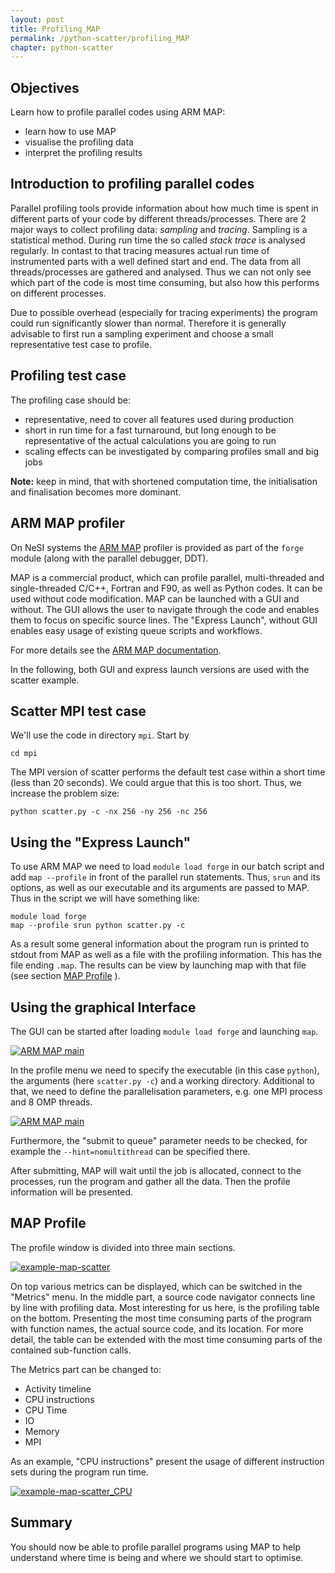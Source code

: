 ```yaml
---
layout: post
title: Profiling_MAP
permalink: /python-scatter/profiling_MAP
chapter: python-scatter
---
```


## Objectives

Learn how to profile parallel codes using ARM MAP:

* learn how to use MAP
* visualise the profiling data
* interpret the profiling results

## Introduction to profiling parallel codes

Parallel profiling tools provide information about how much time is spent in different parts of your code by different threads/processes.
There are 2 major ways to collect profiling data: *sampling* and *tracing*. Sampling is a statistical method. During run time the so called *stack trace* is analysed regularly. In contast to that tracing measures actual run time of instrumented parts with a well defined start and end. The data from all threads/processes are gathered and analysed. Thus we can not only see which part of the code is most time consuming, but also how this performs on different processes.

Due to possible overhead (especially for tracing experiments) the program could run significantly slower than normal. Therefore it is generally advisable to first run a sampling experiment and choose a small representative test case to profile.

## Profiling test case

The profiling case should be:
* representative, need to cover all features used during production
* short in run time for a fast turnaround, but long enough to be representative of the actual calculations you are going to run
* scaling effects can be investigated by comparing profiles small and big jobs

**Note:** keep in mind, that with shortened computation time, the initialisation and finalisation becomes more dominant.


## ARM MAP profiler

On NeSI systems the [ARM MAP](https://www.arm.com/products/development-tools/server-and-hpc/forge/map) profiler is provided as part of the `forge` module (along with the parallel debugger, DDT).

MAP is a commercial product, which can profile parallel, multi-threaded and single-threaded C/C++, Fortran and F90, as well as Python codes. It can be used without code modification.
MAP can be launched with a GUI and without. The GUI allows the user to navigate through the code and enables them to focus on specific source lines. The "Express Launch", without GUI enables easy usage of existing queue scripts and workflows.

For more details see the [ARM MAP documentation](https://developer.arm.com/docs/101136/latest/map).

In the following, both GUI and express launch versions are used with the scatter example.

## Scatter MPI test case

We'll use the code in directory `mpi`. Start by

```
cd mpi
```

The MPI version of scatter performs the default test case within a short time (less than 20 seconds). We could argue that this is too short. Thus, we increase the problem size:
```
python scatter.py -c -nx 256 -ny 256 -nc 256
```
## Using the "Express Launch"

To use ARM MAP we need to load `module load forge` in our batch script and add `map --profile` in front of the parallel run statements. Thus, `srun` and its options, as well as our executable and its arguments are passed to MAP.
Thus in the script we will have something like:

```
module load forge
map --profile srun python scatter.py -c
```

As a result some general information about the program run is printed to stdout from MAP as well as a file with the profiling information. This has the file ending `.map`. The results can be view by launching map with that file (see section [MAP Profile](#map-profile) ).

## Using the graphical Interface

The GUI can be started after loading `module load forge` and launching `map`.

[![ARM MAP main](images/ARM_MAP_main.png)](images/ARM_MAP_main.png)

In the profile menu we need to specify the executable (in this case `python`), the arguments (here `scatter.py -c`) and a working directory. Additional to that, we need to define the parallelisation parameters, e.g. one MPI process and 8 OMP threads.

[![ARM MAP main](images/ARM_MAP_run.png)](images/ARM_MAP_run.png)

Furthermore, the "submit to queue" parameter needs to be checked, for example the `--hint=nomultithread` can be specified there.

After submitting, MAP will wait until the job is allocated, connect to the processes, run the program and gather all the data. Then the profile information will be presented.

## MAP Profile

The profile window is divided into three main sections.

[![example-map-scatter](images/ARM_MAP_scatter_mpi.png)](images/ARM_MAP_scatter_mpi.png)

On top various metrics can be displayed, which can be switched in the "Metrics" menu.
In the middle part, a source code navigator connects line by line with profiling data.
Most interesting for us here, is the profiling table on the bottom. Presenting the most time consuming parts of the program with function names, the actual source code, and its location.
For more detail, the table can be extended with the most time consuming parts of the contained sub-function calls.

The Metrics part can be changed to:
* Activity timeline
* CPU instructions
* CPU Time
* IO
* Memory
* MPI

As an example, "CPU instructions" present the usage of different instruction sets during the program run time.

[![example-map-scatter_CPU](images/ARM_MAP_scatter_mpi_CPU.png)](images/ARM_MAP_scatter_mpi_CPU.png)


## Summary

You should now be able to profile parallel programs using MAP to help understand where time is being and where we should start to optimise.
